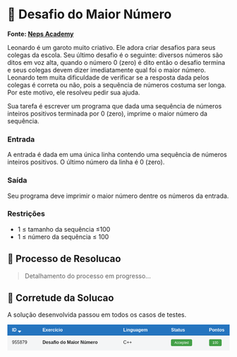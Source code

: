 # 🔢 Desafio do Maior Número

**Fonte: [Neps Academy](https://neps.academy/br/exercise/323)**

Leonardo é um garoto muito criativo. Ele adora criar desafios para seus colegas da escola. Seu último desafio é o seguinte: diversos números são ditos em voz alta, quando o número 0 (zero) é dito então o desafio termina e seus colegas devem dizer imediatamente qual foi o maior número. Leonardo tem muita dificuldade de verificar se a resposta dada pelos colegas é correta ou não, pois a sequência de números costuma ser longa. Por este motivo, ele resolveu pedir sua ajuda.

Sua tarefa é escrever um programa que dada uma sequência de números inteiros positivos terminada por 0 (zero), imprime o maior número da sequência.

### Entrada
A entrada é dada em uma única linha contendo uma sequência de números inteiros positivos. O último número da linha é 0 (zero).


### Saída
Seu programa deve imprimir o maior número dentre os números da entrada.



### Restrições
- 1 ≤ tamanho da sequência ≤100
- 1 ≤ número da sequência ≤ 100


## 🧩 Processo de Resolucao

> Detalhamento do processo em progresso...

## 📝 Corretude da Solucao

A solução desenvolvida passou em todos os casos de testes.

![Accepted](img/accepted.png)
